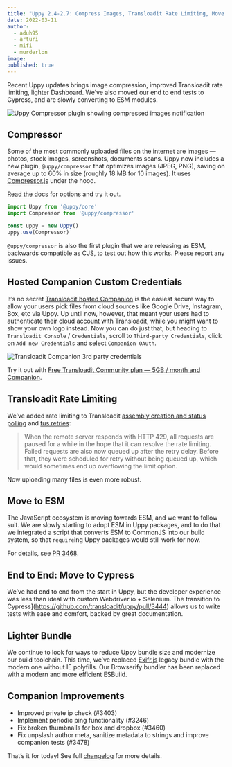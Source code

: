 ```yaml
---
title: "Uppy 2.4-2.7: Compress Images, Transloadit Rate Limiting, Move to ESM" 
date: 2022-03-11
author: 
  - aduh95
  - arturi
  - mifi
  - murderlon
image: 
published: true
---
```


Recent Uppy updates brings image compression, improved Transloadit rate limiting, lighter Dashboard. We’ve also moved our end to end tests to Cypress, and are slowly converting to ESM modules.

<img class="border" alt="Uppy Compressor plugin showing compressed images notification" src="/images/blog/2.4-2.7/compressor.jpg">

<!--more-->

## Compressor

Some of the most commonly uploaded files on the internet are images — photos, stock images, screenshots, documents scans. Uppy now includes a new plugin, `@uppy/compressor` that optimizes images (JPEG, PNG), saving on average up to 60% in size (roughly 18 MB for 10 images). It uses [Compressor.js](https://github.com/fengyuanchen/compressorjs) under the hood.

[Read the docs](https://uppy.io/docs/compressor/) for options and try it out.

```js
import Uppy from '@uppy/core'
import Compressor from '@uppy/compressor'

const uppy = new Uppy()
uppy.use(Compressor)
```

`@uppy/compressor` is also the first plugin that we are releasing as ESM, backwards compatible as CJS, to test out how this works. Please report any issues.

## Hosted Companion Custom Credentials

It’s no secret [Transloadit hosted Companion](https://transloadit.com/docs/sdks/uppy/) is the easiest secure way to allow your users pick files from cloud sources like Google Drive, Instagram, Box, etc via Uppy. Up until now, however, that meant your users had to authenticate their cloud account with Transloadit, while you might want to show your own logo instead. Now you can do just that, but heading to `Transloadit Console` / `Credentials`, scroll to `Third-party Credentials`, click on `Add new Credentials` and select `Companion OAuth`.

<img class="border" alt="Transloadit Companion 3rd party credentials" src="/images/blog/2.4-2.7/companion-3rd-party-oauth.jpg">

Try it out with [Free Transloadit Community plan — 5GB / month and Companion](https://transloadit.com/pricing/).

## Transloadit Rate Limiting

We’ve added rate limiting to Transloadit [assembly creation and status polling](https://github.com/transloadit/uppy/pull/3429) and [tus retries](https://github.com/transloadit/uppy/pull/3394):

> When the remote server responds with HTTP 429, all requests are paused for a while in the hope that it can resolve the rate limiting. Failed requests are also now queued up after the retry delay. Before that, they were scheduled for retry without being queued up, which would sometimes end up overflowing the limit option.

Now uploading many files is even more robust.

## Move to ESM

The JavaScript ecosystem is moving towards ESM, and we want to follow suit. We are slowly starting to adopt ESM in Uppy packages, and to do that we integrated a script that converts ESM to CommonJS into our build system, so that `require`ing Uppy packages would still work for now.

For details, see [PR 3468](https://github.com/transloadit/uppy/pull/3468).

## End to End: Move to Cypress

We’ve had end to end from the start in Uppy, but the developer experience was less than ideal with custom Webdriver.io + Selenium. The transition to Cypress]\(https://github.com/transloadit/uppy/pull/3444) allows us to write tests with ease and comfort, backed by great documentation.

## Lighter Bundle

We continue to look for ways to reduce Uppy bundle size and modernize our build toolchain. This time, we’ve replaced [Exifr.js](https://github.com/exif-js/exif-js) legacy bundle with the modern one without IE polyfills. Our Browserify bundler has been replaced with a modern and more efficient ESBuild.

## Companion Improvements

* Improved private ip check (#3403)
* Implement periodic ping functionality (#3246)
* Fix broken thumbnails for box and dropbox (#3460)
* Fix unpslash author meta, sanitize metadata to strings and improve companion tests (#3478)

That’s it for today! See full [changelog](https://github.com/transloadit/uppy/blob/master/CHANGELOG.md#1300) for more details.
